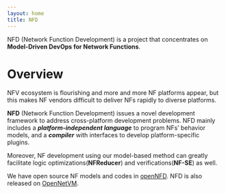 ```yaml
---
layout: home
title: NFD
---
```


NFD (Network Function Development) is a project that concentrates on **Model-Driven DevOps for Network Functions**. 

# Overview 

NFV ecosystem is flourishing and more and more NF platforms appear, but this makes NF vendors difficult to deliver NFs rapidly to diverse platforms. 

**NFD** (Network Function Development) issues a novel development framework to address cross-platform development problems. NFD mainly includes a ***platform-independent language*** to program NFs’ behavior models, and a ***compiler*** with interfaces to develop platform-specific plugins. 

Moreover, NF development using our model-based method can greatly facilitate logic optimizations(**NFReducer**) and verifications(**NF-SE**) as well.


We have open source NF models and codes in [openNFD](https://github.com/openNFD/NFD). NFD is also released on [OpenNetVM](https://github.com/sdnfv/openNetVM/tree/master/examples/NFD).
